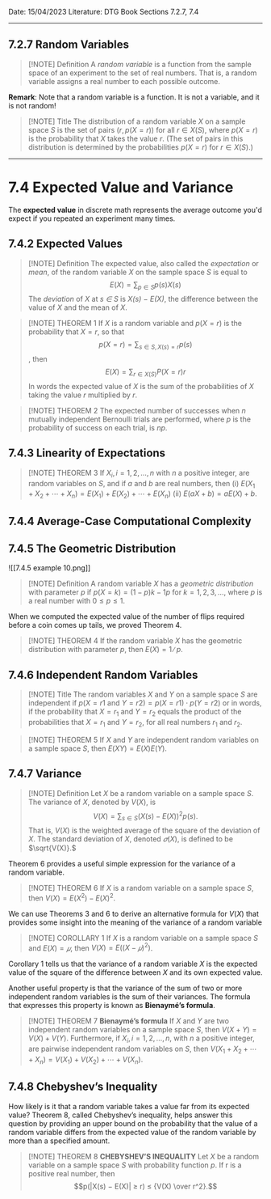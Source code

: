 Date: 15/04/2023
Literature: DTG Book Sections 7.2.7, 7.4
_____


## 7.2.7 Random Variables
> [!NOTE] Definition
> A *random variable* is a function from the sample space of an experiment to the set of real numbers. That is, a random variable assigns a real number to each possible outcome.

**Remark**: Note that a random variable is a function. It is not a variable, and it is not random! 


> [!NOTE] Title
> The distribution of a random variable $X$ on a sample space $S$ is the set of pairs $(r, p(X = r))$ for all $r ∈ X(S)$, where $p(X = r)$ is the probability that $X$ takes the value $r$. (The set of pairs in this distribution is determined by the probabilities $p(X = r)$ for $r ∈ X(S)$.)

___
# 7.4 Expected Value and Variance

The **expected value** in discrete math represents the average outcome you'd expect if you repeated an experiment many times.


## 7.4.2 Expected Values


> [!NOTE] Definition
> The expected value, also called the *expectation* or *mean*, of the random variable $X$ on the sample space $S$ is equal to $$E(X)=\sum_{p \in S}p(s)X(s)$$
The *deviation* of *X* at *s ∈ S* is *X(s) − E(X)*, the difference between the value of *X* and the mean of *X*.



> [!NOTE] THEOREM 1
> If $X$ is a random variable and $p(X = r)$ is the probability that $X = r$, so that 
> $$p(X = r) = \sum_{s∈S,X(s)=r} p(s)$$
> , then 
> $$E(X)=\sum_{r \in X(S)}P(X=r)r  $$
> In words the expected value of $X$ is the sum of the probabilities of $X$ taking the value $r$ multiplied by $r$. 




> [!NOTE] THEOREM 2
> The expected number of successes when $n$ mutually independent Bernoulli trials are performed, where $p$ is the probability of success on each trial, is $np$.



## 7.4.3 Linearity of Expectations


> [!NOTE] THEOREM 3
> If $X_i, i = 1, 2,…, n$ with $n$ a positive integer, are random variables on $S$, and if $a$ and $b$ are real numbers, then
(i) $E(X_1 + X_2 +⋯+ X_n) = E(X_1) + E(X_2) +⋯+ E(X_n)$
(ii) $E(aX + b) = aE(X) + b$.


## 7.4.4 Average-Case Computational Complexity


## 7.4.5 The Geometric Distribution

![[7.4.5 example 10.png]]
> [!NOTE] Definition
> A random variable $X$ has a *geometric distribution* with parameter *p* if $p(X = k) =
(1 − p)k−1p$ for $k = 1, 2, 3,…,$ where $p$ is a real number with $0 ≤ p ≤ 1$.

When we computed the expected value of the number of flips required before a coin comes up tails, we proved Theorem 4.


> [!NOTE] THEOREM 4
> If the random variable $X$ has the geometric distribution with parameter $p$, then $E(X) = 1∕p$.

## 7.4.6 Independent Random Variables

> [!NOTE] Title
>The random variables $X$ and $Y$ on a sample space $S$ are independent if
$p(X = r1$ and $Y = r2) = p(X = r1) ⋅ p(Y = r2)$
or in words, if the probability that $X = r_1$ and $Y = r_2$ equals the product of the probabilities
that $X = r_1$ and $Y = r_2$, for all real numbers $r_1$ and $r_2$.



> [!NOTE] THEOREM 5
> If $X$ and $Y$ are independent random variables on a sample space $S$, then $E(XY) = E(X)E(Y)$.


## 7.4.7 Variance


> [!NOTE] Definition 
> Let $X$ be a random variable on a sample space $S$. The variance of $X$, denoted by $V(X)$, is $$V(X) =\sum_{s∈S}(X(s) − E(X))^2p(s).$$
That is, $V(X)$ is the weighted average of the square of the deviation of $X$. The standard deviation of $X$, denoted $𝜎(X)$, is defined to be $\sqrt{V(X)}.$


Theorem 6 provides a useful simple expression for the variance of a random variable.


> [!NOTE] THEOREM 6
> If $X$ is a random variable on a sample space $S$, then $V(X) = E(X^2) − E(X)^2$.

We can use Theorems 3 and 6 to derive an alternative formula for $V(X)$ that provides some insight into the meaning of the variance of a random variable


> [!NOTE] COROLLARY 1
> If $X$ is a random variable on a sample space $S$ and $E(X) = 𝜇$, then $V(X) = E((X − 𝜇)^2)$.

Corollary 1 tells us that the variance of a random variable $X$ is the expected value of the square of the difference between $X$ and its own expected value.

Another useful property is that the variance of the sum of two or more independent random variables is the sum of their variances. The formula that expresses this property is known as **Bienaymé’s formula**.


> [!NOTE] THEOREM 7
> **Bienaymé’s formula** If $X$ and $Y$ are two independent random variables on a sample space $S$, then $V(X + Y) = V(X) + V(Y)$. Furthermore, if $X_i, i = 1, 2,…, n$, with $n$ a positive integer, are pairwise independent random variables on $S$, then $V(X_1 + X_2 +⋯+ X_n) = V(X_1) + V(X_2) +⋯+ V(X_n)$.


## 7.4.8 Chebyshev’s Inequality
How likely is it that a random variable takes a value far from its expected value? Theorem 8, called Chebyshev’s inequality, helps answer this question by providing an upper bound on the probability that the value of a random variable differs from the expected value of the random variable by more than a specified amount.


> [!NOTE] THEOREM 8
> **CHEBYSHEV’S INEQUALITY** Let $X$ be a random variable on a sample space $S$ with probability function $p$. If r is a positive real number, then $$p(|X(s) − E(X)| ≥ r) ≤ {V(X) \over r^2}.$$

